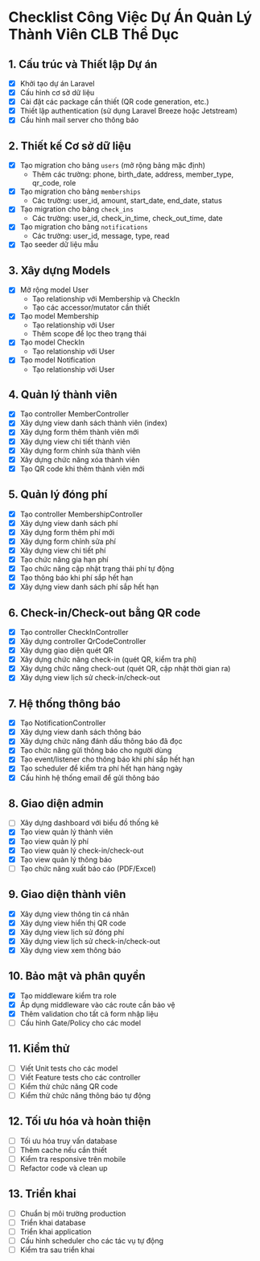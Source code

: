 # Checklist Công Việc Dự Án Quản Lý Thành Viên CLB Thể Dục

## 1. Cấu trúc và Thiết lập Dự án
- [x] Khởi tạo dự án Laravel
- [x] Cấu hình cơ sở dữ liệu
- [x] Cài đặt các package cần thiết (QR code generation, etc.)
- [x] Thiết lập authentication (sử dụng Laravel Breeze hoặc Jetstream)
- [x] Cấu hình mail server cho thông báo

## 2. Thiết kế Cơ sở dữ liệu
- [x] Tạo migration cho bảng `users` (mở rộng bảng mặc định)
  - Thêm các trường: phone, birth_date, address, member_type, qr_code, role
- [x] Tạo migration cho bảng `memberships`
  - Các trường: user_id, amount, start_date, end_date, status
- [x] Tạo migration cho bảng `check_ins`
  - Các trường: user_id, check_in_time, check_out_time, date
- [x] Tạo migration cho bảng `notifications`
  - Các trường: user_id, message, type, read
- [x] Tạo seeder dữ liệu mẫu

## 3. Xây dựng Models
- [x] Mở rộng model User
  - Tạo relationship với Membership và CheckIn
  - Tạo các accessor/mutator cần thiết
- [x] Tạo model Membership
  - Tạo relationship với User
  - Thêm scope để lọc theo trạng thái
- [x] Tạo model CheckIn
  - Tạo relationship với User
- [x] Tạo model Notification
  - Tạo relationship với User

## 4. Quản lý thành viên
- [x] Tạo controller MemberController
- [x] Xây dựng view danh sách thành viên (index)
- [x] Xây dựng form thêm thành viên mới
- [x] Xây dựng view chi tiết thành viên
- [x] Xây dựng form chỉnh sửa thành viên
- [x] Xây dựng chức năng xóa thành viên
- [x] Tạo QR code khi thêm thành viên mới

## 5. Quản lý đóng phí
- [x] Tạo controller MembershipController
- [x] Xây dựng view danh sách phí
- [x] Xây dựng form thêm phí mới
- [x] Xây dựng form chỉnh sửa phí
- [x] Xây dựng view chi tiết phí
- [x] Tạo chức năng gia hạn phí
- [x] Tạo chức năng cập nhật trạng thái phí tự động
- [x] Tạo thông báo khi phí sắp hết hạn
- [x] Xây dựng view danh sách phí sắp hết hạn

## 6. Check-in/Check-out bằng QR code
- [x] Tạo controller CheckInController
- [x] Xây dựng controller QrCodeController
- [x] Xây dựng giao diện quét QR
- [x] Xây dựng chức năng check-in (quét QR, kiểm tra phí)
- [x] Xây dựng chức năng check-out (quét QR, cập nhật thời gian ra)
- [x] Xây dựng view lịch sử check-in/check-out

## 7. Hệ thống thông báo
- [x] Tạo NotificationController
- [x] Xây dựng view danh sách thông báo
- [x] Xây dựng chức năng đánh dấu thông báo đã đọc
- [x] Tạo chức năng gửi thông báo cho người dùng
- [x] Tạo event/listener cho thông báo khi phí sắp hết hạn
- [x] Tạo scheduler để kiểm tra phí hết hạn hàng ngày
- [x] Cấu hình hệ thống email để gửi thông báo

## 8. Giao diện admin
- [ ] Xây dựng dashboard với biểu đồ thống kê
- [x] Tạo view quản lý thành viên
- [x] Tạo view quản lý phí
- [x] Tạo view quản lý check-in/check-out
- [x] Tạo view quản lý thông báo
- [ ] Tạo chức năng xuất báo cáo (PDF/Excel)

## 9. Giao diện thành viên
- [x] Xây dựng view thông tin cá nhân
- [x] Xây dựng view hiển thị QR code
- [x] Xây dựng view lịch sử đóng phí
- [x] Xây dựng view lịch sử check-in/check-out
- [x] Xây dựng view xem thông báo

## 10. Bảo mật và phân quyền
- [x] Tạo middleware kiểm tra role
- [x] Áp dụng middleware vào các route cần bảo vệ
- [x] Thêm validation cho tất cả form nhập liệu
- [ ] Cấu hình Gate/Policy cho các model

## 11. Kiểm thử
- [ ] Viết Unit tests cho các model
- [ ] Viết Feature tests cho các controller
- [ ] Kiểm thử chức năng QR code
- [ ] Kiểm thử chức năng thông báo tự động

## 12. Tối ưu hóa và hoàn thiện
- [ ] Tối ưu hóa truy vấn database
- [ ] Thêm cache nếu cần thiết
- [ ] Kiểm tra responsive trên mobile
- [ ] Refactor code và clean up

## 13. Triển khai
- [ ] Chuẩn bị môi trường production
- [ ] Triển khai database
- [ ] Triển khai application
- [ ] Cấu hình scheduler cho các tác vụ tự động
- [ ] Kiểm tra sau triển khai